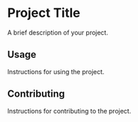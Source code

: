# Project Title

A brief description of your project.

## Usage

Instructions for using the project.

## Contributing

Instructions for contributing to the project.

